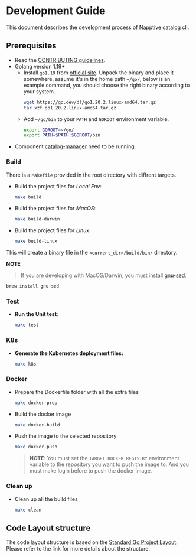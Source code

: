 # Development Guide

This document describes the development process of Napptive catalog cli.

## Prerequisites

- Read the [CONTRIBUTING guidelines](CONTRIBUTING.md).
- Golang version 1.19+
    - Install `go1.19` from [official site](https://go.dev/dl/). Unpack the binary and place it somewhere, assume it's in the home path `~/go/`, below is an example command, you should choose the right binary according to your system.
        ```bash
        wget https://go.dev/dl/go1.20.2.linux-amd64.tar.gz
        tar xzf go1.20.2.linux-amd64.tar.gz
        ```
    - Add `~/go/bin` to your `PATH` and `GOROOT` environment variable.
        ```bash
        export GOROOT=~/go/
        export PATH=$PATH:$GOROOT/bin
        ```
- Component [catalog-manager](https://github.com/napptive/catalog-manager) need to be running.

### Build

There is a `Makefile` provided in the root directory with diffrent targets.

- Build the project files for _Local Env_:
    ```bash
    make build
    ```
- Build the project files for _MacOS_:
    ```bash
    make build-darwin
    ```
- Build the project files for _Linux_:
    ```bash
    make build-linux
    ```

This will create a binary file in the `<current_dir>/build/bin/` directory.

**NOTE**
> If you are developing with MacOS/Darwin, you must install [gnu-sed](https://www.gnu.org/software/sed/).
```bash
brew install gnu-sed
```

### Test

- **Run the Unit test**:
    ```bash
    make test
    ```
### K8s
- **Generate the Kubernetes deployment files:**
    ```bash
    make k8s
    ```
   
### Docker
- Prepare the Dockerfile folder with all the extra files
    ```bash
    make docker-prep
    ```
- Build the docker image
    ```bash
    make docker-build
    ```
- Push the image to the selected repository
    ```bash
    make docker-push
    ```
    > **NOTE**: You must set the `TARGET_DOCKER_REGISTRY` environment variable to the repository you want to push the image to. And you must make login before to push the docker image.

### Clean up
- Clean up all the build files
    ```bash
    make clean
    ```

## Code Layout structure
The code layout structure is based on the [Standard Go Project Layout](https://github.com/golang-standards/project-layout).
Please refer to the link for more details about the structure.
 